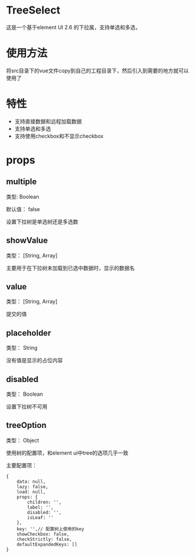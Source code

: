 # TreeSelect
这是一个基于element UI 2.6 的下拉属，支持单选和多选，

# 使用方法
将src目录下的vue文件copy到自己的工程目录下，然后引入到需要的地方就可以使用了
# 特性
* 支持直接数据和远程加载数据
* 支持单选和多选
* 支持使用checkbox和不显示checkbox

# props
## multiple
类型: Boolean

默认值： false

设置下拉树是单选树还是多选数

## showValue
类型： [String, Array]

主要用于在下拉树未加载到已选中数据时，显示的数据名

## value
类型： [String, Array]

提交的值

## placeholder
类型： String

没有值是显示的占位内容

## disabled
类型： Boolean

设置下拉树不可用

## treeOption
类型： Object

使用树的配置项，和element ui中tree的选项几乎一致

主要配置项：
```
{
	data: null,
	lazy: false,
	load: null,
	props: {
		children: '',
		label: '',
		disabled: '',
		isLeaf: ''
	},
	key: '',// 配置树上使用的key
	showCheckbox: false,
	checkStrictly: false,
	defaultExpandedKeys: []
}
